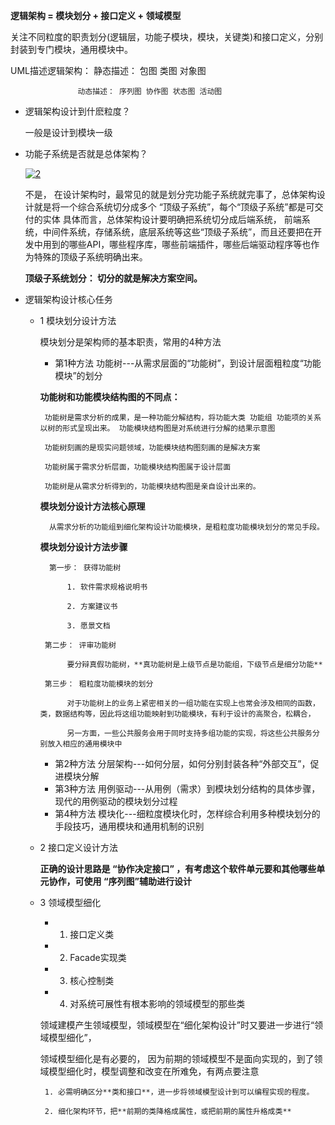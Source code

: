 **逻辑架构 = 模块划分 + 接口定义 + 领域模型**

关注不同粒度的职责划分(逻辑层，功能子模块，模块，关键类)和接口定义，分别封装到专门模块，通用模块中。

UML描述逻辑架构：   静态描述： 包图  类图  对象图

                   动态描述： 序列图 协作图 状态图 活动图
                   
* 逻辑架构设计到什麽粒度？
    
  一般是设计到模块一级
  
* 功能子系统是否就是总体架构？

  <a href="https://ibb.co/HpDw63d"><img src="https://i.ibb.co/mFCZkg8/2.png" alt="2" border="0"></a>
    
  不是， 在设计架构时，最常见的就是划分完功能子系统就完事了，总体架构设计就是将一个综合系统切分成多个 “顶级子系统”，每个“顶级子系统”都是可交付的实体
  具体而言，总体架构设计要明确把系统切分成后端系统， 前端系统，中间件系统，存储系统，底层系统等这些“顶级子系统”，而且还要把在开发中用到的哪些API，哪些程序库，哪些前端插件，哪些后端驱动程序等也作为特殊的顶级子系统明确出来。

  **顶级子系统划分： 切分的就是解决方案空间。**


* 逻辑架构设计核心任务

  * 1  模块划分设计方法
  
       模块划分是架构师的基本职责，常用的4种方法
      
       * 第1种方法 功能树---从需求层面的“功能树”，到设计层面粗粒度“功能模块”的划分

       **功能树和功能模块结构图的不同点：**
      
         功能树是需求分析的成果，是一种功能分解结构，将功能大类 功能组 功能项的关系以树的形式呈现出来。 功能模块结构图是对系统进行分解的结果示意图
         
         功能树刻画的是现实问题领域，功能模块结构图刻画的是解决方案
         
         功能树属于需求分析层面，功能模块结构图属于设计层面
         
         功能树是从需求分析得到的，功能模块结构图是亲自设计出来的。
      
       **模块划分设计方法核心原理**
     
          从需求分析的功能组到细化架构设计功能模块，是粗粒度功能模块划分的常见手段。      
      
       **模块划分设计方法步骤**
      
          第一步： 获得功能树
      
              1. 软件需求规格说明书
              
              2. 方案建议书
              
              3. 愿景文档
              
         第二步： 评审功能树
      
              要分辩真假功能树，**真功能树是上级节点是功能组，下级节点是细分功能**
              
         第三步： 粗粒度功能模块的划分
      
              对于功能树上的业务上紧密相关的一组功能在实现上也常会涉及相同的函数，类，数据结构等，因此将这组功能映射到功能模块，有利于设计的高聚合，松耦合，
      
              另一方面，一些公共服务会用于同时支持多组功能的实现，将这些公共服务分别放入相应的通用模块中
      
      
      
      
      
      
       * 第2种方法 分层架构---如何分层，如何分别封装各种“外部交互”，促进模块分解
       * 第3种方法 用例驱动---从用例（需求）到模块划分结构的具体步骤，现代的用例驱动的模块划分过程
       * 第4种方法 模块化---细粒度模块化时，怎样综合利用多种模块划分的手段技巧，通用模块和通用机制的识别
    
    
  * 2  接口定义设计方法
  
     **正确的设计思路是 “协作决定接口” ，有考虑这个软件单元要和其他哪些单元协作，可使用 “序列图”辅助进行设计**
  
  * 3  领域模型细化
       * 1. 接口定义类
       * 2. Facade实现类
       * 3. 核心控制类
       * 4. 对系统可展性有根本影响的领域模型的那些类

       领域建模产生领域模型，领域模型在“细化架构设计”时又要进一步进行“领域模型细化”，  

       领域模型细化是有必要的， 因为前期的领域模型不是面向实现的，到了领域模型细化时，模型调整和改变在所难免，有两点要注意
    
         1. 必需明确区分**类和接口**，进一步将领域模型设计到可以编程实现的程度。
    
         2. 细化架构环节，把**前期的类降格成属性，或把前期的属性升格成类**

      
    
  
  
  

